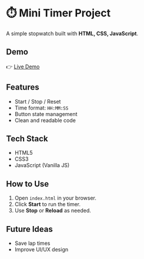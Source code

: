 # ⏱️ Mini Timer Project

A simple stopwatch built with **HTML, CSS, JavaScript**.

## Demo

👉 [Live Demo](https://whosfatima.github.io/Stop-Watch/)

## Features

- Start / Stop / Reset
- Time format: `HH:MM:SS`
- Button state management
- Clean and readable code

## Tech Stack

- HTML5
- CSS3
- JavaScript (Vanilla JS)

## How to Use

1. Open `index.html` in your browser.
2. Click **Start** to run the timer.
3. Use **Stop** or **Reload** as needed.

## Future Ideas

- Save lap times
- Improve UI/UX design
